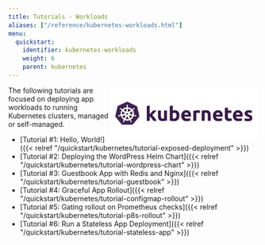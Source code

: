 ```yaml
---
title: Tutorials - Workloads
aliases: ["/reference/kubernetes-workloads.html"]
menu:
  quickstart:
    identifier: kubernetes-workloads
    weight: 6
    parent: kubernetes
---
```


<img src="/images/quickstart/k8s-purple.png" align="right">

The following tutorials are focused on deploying app workloads to running Kubernetes clusters, managed or self-managed.

- [Tutorial #1: Hello, World!]({{< relref "/quickstart/kubernetes/tutorial-exposed-deployment" >}})
- [Tutorial #2: Deploying the WordPress Helm Chart]({{< relref "/quickstart/kubernetes/tutorial-wordpress-chart" >}})
- [Tutorial #3: Guestbook App with Redis and Nginx]({{< relref "/quickstart/kubernetes/tutorial-guestbook" >}})
- [Tutorial #4: Graceful App Rollout]({{< relref "/quickstart/kubernetes/tutorial-configmap-rollout" >}})
- [Tutorial #5: Gating rollout on Prometheus checks]({{< relref "/quickstart/kubernetes/tutorial-p8s-rollout" >}})
- [Tutorial #6: Run a Stateless App Deployment]({{< relref "/quickstart/kubernetes/tutorial-stateless-app" >}})
